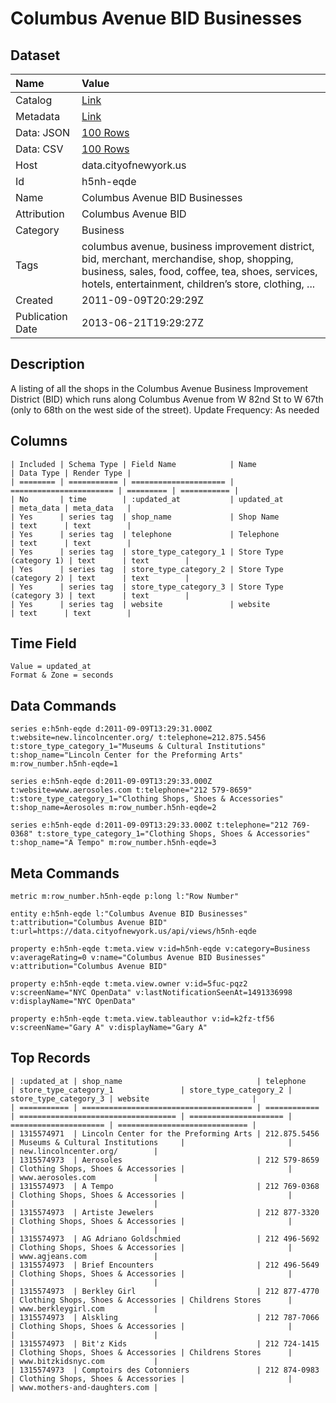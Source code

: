 # Columbus Avenue BID Businesses

## Dataset

| Name | Value |
| :--- | :---- |
| Catalog | [Link](https://catalog.data.gov/dataset/columbus-avenue-bid-businesses-4c7fd) |
| Metadata | [Link](https://data.cityofnewyork.us/api/views/h5nh-eqde) |
| Data: JSON | [100 Rows](https://data.cityofnewyork.us/api/views/h5nh-eqde/rows.json?max_rows=100) |
| Data: CSV | [100 Rows](https://data.cityofnewyork.us/api/views/h5nh-eqde/rows.csv?max_rows=100) |
| Host | data.cityofnewyork.us |
| Id | h5nh-eqde |
| Name | Columbus Avenue BID Businesses |
| Attribution | Columbus Avenue BID |
| Category | Business |
| Tags | columbus avenue, business improvement district, bid, merchant, merchandise, shop, shopping, business, sales, food, coffee, tea, shoes, services, hotels, entertainment, children’s store, clothing, ... |
| Created | 2011-09-09T20:29:29Z |
| Publication Date | 2013-06-21T19:29:27Z |

## Description

A listing of all the shops in the Columbus Avenue Business Improvement District (BID) which runs along Columbus Avenue from  W 82nd St to W 67th (only to 68th on the west side of the street).
Update Frequency: As needed

## Columns

```ls
| Included | Schema Type | Field Name            | Name                    | Data Type | Render Type |
| ======== | =========== | ===================== | ======================= | ========= | =========== |
| No       | time        | :updated_at           | updated_at              | meta_data | meta_data   |
| Yes      | series tag  | shop_name             | Shop Name               | text      | text        |
| Yes      | series tag  | telephone             | Telephone               | text      | text        |
| Yes      | series tag  | store_type_category_1 | Store Type (category 1) | text      | text        |
| Yes      | series tag  | store_type_category_2 | Store Type (category 2) | text      | text        |
| Yes      | series tag  | store_type_category_3 | Store Type (category 3) | text      | text        |
| Yes      | series tag  | website               | website                 | text      | text        |
```

## Time Field

```ls
Value = updated_at
Format & Zone = seconds
```

## Data Commands

```ls
series e:h5nh-eqde d:2011-09-09T13:29:31.000Z t:website=new.lincolncenter.org/ t:telephone=212.875.5456 t:store_type_category_1="Museums & Cultural Institutions" t:shop_name="Lincoln Center for the Preforming Arts" m:row_number.h5nh-eqde=1

series e:h5nh-eqde d:2011-09-09T13:29:33.000Z t:website=www.aerosoles.com t:telephone="212 579-8659" t:store_type_category_1="Clothing Shops, Shoes & Accessories" t:shop_name=Aerosoles m:row_number.h5nh-eqde=2

series e:h5nh-eqde d:2011-09-09T13:29:33.000Z t:telephone="212 769-0368" t:store_type_category_1="Clothing Shops, Shoes & Accessories" t:shop_name="A Tempo" m:row_number.h5nh-eqde=3
```

## Meta Commands

```ls
metric m:row_number.h5nh-eqde p:long l:"Row Number"

entity e:h5nh-eqde l:"Columbus Avenue BID Businesses" t:attribution="Columbus Avenue BID" t:url=https://data.cityofnewyork.us/api/views/h5nh-eqde

property e:h5nh-eqde t:meta.view v:id=h5nh-eqde v:category=Business v:averageRating=0 v:name="Columbus Avenue BID Businesses" v:attribution="Columbus Avenue BID"

property e:h5nh-eqde t:meta.view.owner v:id=5fuc-pqz2 v:screenName="NYC OpenData" v:lastNotificationSeenAt=1491336998 v:displayName="NYC OpenData"

property e:h5nh-eqde t:meta.view.tableauthor v:id=k2fz-tf56 v:screenName="Gary A" v:displayName="Gary A"
```

## Top Records

```ls
| :updated_at | shop_name                              | telephone    | store_type_category_1               | store_type_category_2 | store_type_category_3 | website                       | 
| =========== | ====================================== | ============ | =================================== | ===================== | ===================== | ============================= | 
| 1315574971  | Lincoln Center for the Preforming Arts | 212.875.5456 | Museums & Cultural Institutions     |                       |                       | new.lincolncenter.org/        | 
| 1315574973  | Aerosoles                              | 212 579-8659 | Clothing Shops, Shoes & Accessories |                       |                       | www.aerosoles.com             | 
| 1315574973  | A Tempo                                | 212 769-0368 | Clothing Shops, Shoes & Accessories |                       |                       |                               | 
| 1315574973  | Artiste Jewelers                       | 212 877-3320 | Clothing Shops, Shoes & Accessories |                       |                       |                               | 
| 1315574973  | AG Adriano Goldschmied                 | 212 496-5692 | Clothing Shops, Shoes & Accessories |                       |                       | www.agjeans.com               | 
| 1315574973  | Brief Encounters                       | 212 496-5649 | Clothing Shops, Shoes & Accessories |                       |                       |                               | 
| 1315574973  | Berkley Girl                           | 212 877-4770 | Clothing Shops, Shoes & Accessories | Childrens Stores      |                       | www.berkleygirl.com           | 
| 1315574973  | Alskling                               | 212 787-7066 | Clothing Shops, Shoes & Accessories |                       |                       |                               | 
| 1315574973  | Bit'z Kids                             | 212 724-1415 | Clothing Shops, Shoes & Accessories | Childrens Stores      |                       | www.bitzkidsnyc.com           | 
| 1315574973  | Comptoirs des Cotonniers               | 212 874-0983 | Clothing Shops, Shoes & Accessories |                       |                       | www.mothers-and-daughters.com | 
```